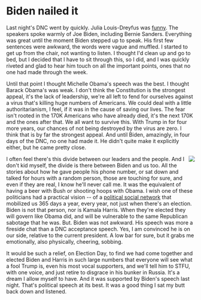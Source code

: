 # Biden nailed it
Last night's DNC went by quickly. Julia Louis-Dreyfus was <a href="https://twitter.com/nowthisnews/status/1296681978029322241">funny</a>. The speakers spoke warmly of Joe Biden, including Bernie Sanders. Everything was great until the moment Biden stepped up to speak. His first few sentences were awkward, the words were vague and muffled. I started to get up from the chair, not wanting to listen. I thought I'd clean up and go to bed, but I decided that I have to sit through this, so I did, and I was quickly riveted and glad to hear him touch on all the important points, ones that no one had made through the week. 

Until that point I thought Michelle Obama's speech was the best. I thought Barack Obama's was weak. I don't think the Constitution is the strongest appeal, it's the lack of leadership, we're all left to fend for ourselves against a virus that's killing huge numbers of Americans. We could deal with a little authoritarianism, I feel, if it was in the cause of saving our lives. The fear isn't rooted in the 170K Americans who have already died, it's the next 170K and the ones after that. We all want to survive this. With Trump in for four more years, our chances of not being destroyed by the virus are zero. I think that is by far the strongest appeal. And until Biden, amazingly, in four days of the DNC, no one had made it. He didn't quite make it explicitly either, but he came pretty close. 

<img src="http://scripting.com/images/2020/04/27/bidenActionFigure.png" border="0" align="right">I often feel there's this divide between our leaders and the people. And I don't kid myself, the divide is there between Biden and us too. All the stories about how he gave people his phone number, or sat down and talked for hours with a random person, those are touching for sure, and even if they are real, I know he'll never call me. It was the equivalent of having a beer with Bush or shooting hoops with Obama. I wish one of these politicians had a practical vision -- of a <a href="http://scripting.com/2016/05/04/1237.html">political social network</a> that mobilized us 365 days a year, every year, not just when there's an election. Biden is not that person, nor is Kamala Harris. When they're elected they will govern like Obama did, and will be vulnerable to the same Republican sabotage that he was. But. Biden was not awkward. His speech was more a fireside chat than a DNC acceptance speech. Yes, I am convinced he is on our side, relative to the current president. A low bar for sure, but it grabs me emotionally, also physically, cheering, sobbing. 

It would be such a relief, on Election Day, to find we had come together and elected Biden and Harris in such large numbers that everyone will see what a fool Trump is, even his most vocal supporters, and we'll tell him to STFU, with one voice, and just retire to disgrace in his bunker in Russia. It's a dream I allow myself to have. And it was supported by Biden's speech last night. That's political speech at its best. It was a good thing I sat my butt back down and listened. 

